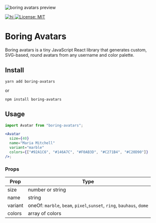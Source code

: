 ![boring avatars preview](https://github.com/boringdesigners/boring-avatars/blob/master/public/boring-avatars-preview.png?raw=true)

<a href="https://www.npmjs.com/package/boring-avatars">

![hi](https://badgen.net/npm/v/boring-avatars)
[![License: MIT](https://img.shields.io/badge/License-MIT-yellow.svg)](https://opensource.org/licenses/MIT)

</a>

# Boring Avatars

Boring avatars is a tiny JavaScript React library that generates custom, SVG-based, round avatars from any username and color palette.

## Install

```
yarn add boring-avatars
```

or

```
npm install boring-avatars
```

## Usage

```jsx
import Avatar from "boring-avatars";

<Avatar
  size={40}
  name="Maria Mitchell"
  variant="marble"
  colors={["#92A1C6", "#146A7C", "#F0AB3D", "#C271B4", "#C20D90"]}
/>;
```

### Props

| Prop    | Type                                                                 |
| ------- | -------------------------------------------------------------------- |
| size    | number or string                                                     |
| name    | string                                                               |
| variant | oneOf: `marble`, `beam`, `pixel`,`sunset`, `ring`, `bauhaus`, `dome` |
| colors  | array of colors                                                      |
